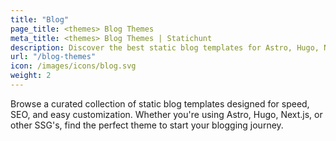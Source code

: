 ```yaml
---
title: "Blog"
page_title: <themes> Blog Themes
meta_title: <themes> Blog Themes | Statichunt
description: Discover the best static blog templates for Astro, Hugo, Next.js, and more. Build fast, SEO-friendly blogs with ease.
url: "/blog-themes"
icon: /images/icons/blog.svg
weight: 2
---
```


Browse a curated collection of static blog templates designed for speed, SEO, and easy customization. Whether you're using Astro, Hugo, Next.js, or other SSG's, find the perfect theme to start your blogging journey.
